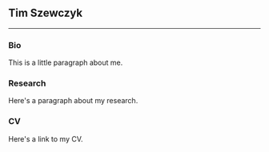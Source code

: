## Tim Szewczyk
-----
### Bio
This is a little paragraph about me. 

### Research  
Here's a paragraph about my research.

### CV
Here's a link to my CV.
